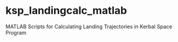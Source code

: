 ksp_landingcalc_matlab
======================

MATLAB Scripts for Calculating Landing Trajectories in Kerbal Space Program
